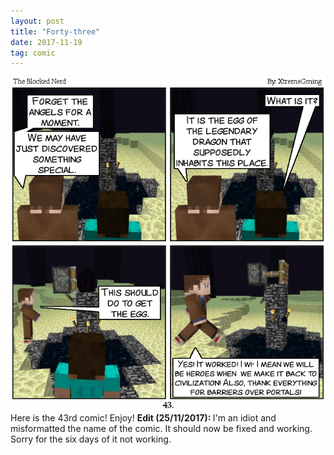 ```yaml
---
layout: post
title: "Forty-three"
date: 2017-11-19
tag: comic
---
```

<img src="/comics/Comic43.png" alt="43" class="inline" />
Here is the 43rd comic! Enjoy!
<b> Edit (25/11/2017): </b>I'm an idiot and misformatted the name of the comic. It should now be fixed and working. Sorry for the six days of it not working.
